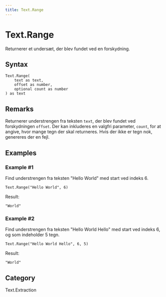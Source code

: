 ```yaml
---
title: Text.Range
---
```


# Text.Range


Returnerer et undersæt, der blev fundet ved en forskydning.


## Syntax

```powerquery
Text.Range(
    text as text,
    offset as number,
    optional count as number
) as text
```


## Remarks

Returnerer understrengen fra teksten <code>text</code>, der blev fundet ved forskydningen <code>offset</code>.    Der kan inkluderes en valgfri parameter, <code>count</code>, for at angive, hvor mange tegn der skal returneres. Hvis der ikke er tegn nok, genereres der en fejl.


## Examples

### Example #1 
Find understrengen fra teksten &#34;Hello World&#34; med start ved indeks 6.
```powerquery
Text.Range("Hello World", 6)
```

Result: 
```powerquery
"World"
```


### Example #2 
Find understrengen fra teksten &#34;Hello World Hello&#34; med start ved indeks 6, og som indeholder 5 tegn.
```powerquery
Text.Range("Hello World Hello", 6, 5)
```

Result: 
```powerquery
"World"
```




## Category
Text.Extraction
